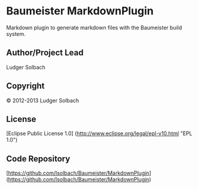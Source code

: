 Baumeister MarkdownPlugin
=========================

Markdown plugin to generate markdown files with the Baumeister build system.

Author/Project Lead
-------------------
Ludger Solbach

Copyright
---------
© 2012-2013 Ludger Solbach

License
-------
[Eclipse Public License 1.0] (http://www.eclipse.org/legal/epl-v10.html "EPL 1.0")

Code Repository
---------------
[https://github.com/lsolbach/Baumeister/MarkdownPlugin] (https://github.com/lsolbach/Baumeister/MarkdownPlugin)

